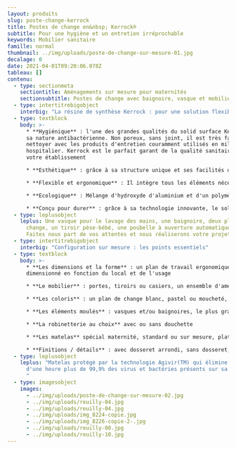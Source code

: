 ```yaml
---
layout: produits
slug: poste-change-kerrock
title: Postes de change en&nbsp; Kerrock®
subtitle: Pour une hygiène et un entretien irréprochable
keywords: Mobilier sanitaire
famille: normal
thumbnail: ../img/uploads/poste-de-change-sur-mesure-01.jpg
decalage: 0
date: 2021-04-01T09:20:06.078Z
tableau: []
contenu:
  - type: sectionmeta
    sectiontitle: Aménagements sur mesure pour maternités
    sectionsubtitle: Postes de change avec baignoire, vasque et mobilier de soin
  - type: intertitrebigobject
    interbig: "La résine de synthèse Kerrock : pour une solution flexible"
  - type: textblock
    body: >-
      * **Hygiénique** : l'une des grandes qualités du solid surface Kerrock est
      sa nature antibactérienne. Non poreux, sans joint, il est très facile à
      nettoyer avec les produits d'entretien couramment utilisés en milieu
      hospitalier. Kerrock est le parfait garant de la qualité sanitaire de
      votre établissement

      * **Esthétique** : grâce à sa structure unique et ses facilités d'usinage, il peut prendre toutes les formes sans aucun joint apparent et les couleurs les plus innovantes

      * **Flexible et ergonomique** : Il intègre tous les éléments nécessaires à la prise en charge des nourrissons en respectant hygiène, confort, ergonomie et sécurité 

      * **Ecologique** : Mélange d'hydroxyde d'aluminium et d'un polymère acrylique, le solid surface Kerrock est un matériau composite durable et recyclable à l'infini. Respectueux de l’environnement et de la santé, il ne contient aucun C.O.V. (Composés Organiques Volatils). Kerrock est par ailleurs produit en Europe favorisant la réduction des transports routiers et de l'impact carbone. La production européenne permet également une meilleure rationalisation des coûts directs et des taxes douanières

      * **Conçu pour durer** : grâce à sa technologie innovante, le solid surface Kerrock est naturellement résistant aux chocs physiques et thermiques, aux produits chimiques et aux variations de température. Il est en plus réparable, rénovable et par nature durable.
  - type: leplusobject
    leplus: Une vasque pour le lavage des mains, une baignoire, deux plans de
      change, un tiroir pèse-bébé, une poubelle à ouverture automatique...
      Faites nous part de vos attentes et nous réaliserons votre projet
  - type: intertitrebigobject
    interbig: "Configuration sur mesure : les points essentiels"
  - type: textblock
    body: >-
      * **Les dimensions et la forme** : un plan de travail ergonomique et
      dimensionné en fonction du local et de l'usage

      * **Le mobilier** : portes, tiroirs ou casiers, un ensemble d'aménagements sur mesure pour plus de confort et de sécurité  

      * **Les coloris** : un plan de change blanc, pastel ou moucheté, à associer au mobilier sous plan avec plus de 100 couleurs au choix, sans oublier le matelas : des couleurs à combiner pour un poste de change unique. Classique ou tendance, c'est à vous de choisir

      * **Les éléments moulés** : vasques et/ou baignoires, le plus grand choix de tailles standards sur le marché. Si vous ne trouvez pas la taille et la forme idéale, nous vous proposerons une solution sur mesure. Avec Kerrock, rien n'est impossible

      * **La robinetterie au choix** avec ou sans douchette

      * **Les matelas** spécial maternité, standard ou sur mesure, plats ou galbés sont fabriqués en France en mousse polyéther 24kg/m3 recouvert d'une toile enduite sans phtalates

      * **Finitions / détails** : avec dosseret arrondi, sans dosseret, retombée anti-goutte ou simplement arrondie, avec incrustations de couleur, séparation zone sèche/zone humide...
  - type: leplusobject
    leplus: "Matelas protégé par la technologie Agivir(TM) qui élimine en moins
      d'une heure plus de 99,9% des virus et bactéries présents sur sa surface.
      "
  - type: imagesobject
    images:
      - ../img/uploads/poste-de-change-sur-mesure-02.jpg
      - ../img/uploads/reuilly-04.jpg
      - ../img/uploads/reuilly-04.jpg
      - ../img/uploads/img_8224-copie.jpg
      - ../img/uploads/img_8226-copie-2-.jpg
      - ../img/uploads/reuilly-08.jpg
      - ../img/uploads/reuilly-10.jpg
---
```

